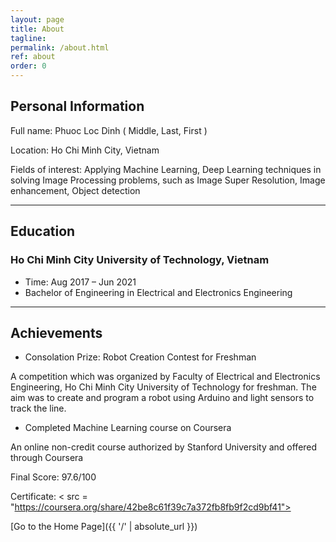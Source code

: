 ```yaml
---
layout: page
title: About
tagline: 
permalink: /about.html
ref: about
order: 0
---
```


## Personal Information

Full name: Phuoc Loc Dinh ( Middle, Last, First )

Location: Ho Chi Minh City, Vietnam

Fields of interest: Applying Machine Learning, Deep Learning techniques in solving Image Processing problems, such as Image Super Resolution, Image enhancement, Object detection

-----

## Education

### Ho Chi Minh City University of Technology, Vietnam
* Time: Aug 2017 – Jun 2021
* Bachelor of Engineering in Electrical and Electronics Engineering

-----

## Achievements 

* Consolation Prize: Robot Creation Contest for Freshman

A competition which was organized by Faculty of Electrical and Electronics Engineering, Ho Chi Minh City University of Technology for freshman. The aim was to create and program a robot using Arduino and light sensors to track the line.

* Completed Machine Learning course on Coursera

An online non-credit course authorized by Stanford University and offered through Coursera

Final Score: 97.6/100

Certificate: < src = "https://coursera.org/share/42be8c61f39c7a372fb8fb9f2cd9bf41">

[Go to the Home Page]({{ '/' | absolute_url }})
